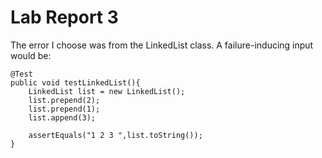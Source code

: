 #  Lab Report 3
The error I choose was from the LinkedList class.
A failure-inducing input would be:
```
@Test
public void testLinkedList(){
    LinkedList list = new LinkedList();
    list.prepend(2);
    list.prepend(1);
    list.append(3);

    assertEquals("1 2 3 ",list.toString());
}
```

